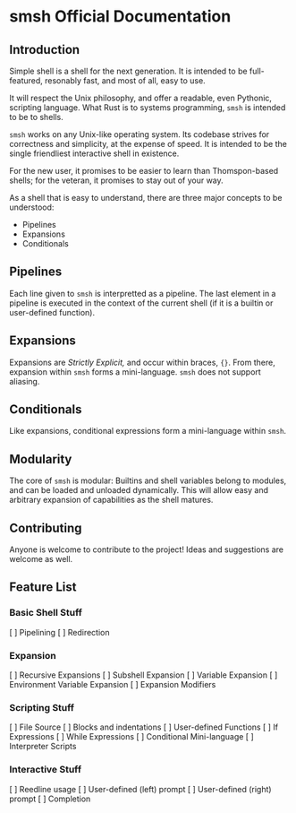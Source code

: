 smsh Official Documentation
===========================

Introduction
------------

Simple shell is a shell for the next generation.
It is intended to be full-featured, resonably fast, and most of all, easy to use.


It will respect the Unix philosophy, and offer a readable, even Pythonic, scripting language.
What Rust is to systems programming, `smsh` is intended to be to shells.

`smsh` works on any Unix-like operating system.
Its codebase strives for correctness and simplicity, at the expense of speed.
It is intended to be the single friendliest interactive shell in existence.

For the new user, it promises to be easier to learn than Thomspon-based shells;
for the veteran, it promises to stay out of your way.

As a shell that is easy to understand, 
there are three major concepts to be understood:
- Pipelines
- Expansions
- Conditionals

## Pipelines
Each line given to `smsh` is interpretted as a pipeline.
The last element in a pipeline is executed in the context of the current shell
(if it is a builtin or user-defined function).

## Expansions
Expansions are _Strictly Explicit,_ and occur within braces, `{}`.
From there, expansion within `smsh` forms a mini-language.
`smsh` does not support aliasing.

## Conditionals
Like expansions, conditional expressions form a mini-language within `smsh`.

## Modularity
The core of `smsh` is modular: Builtins and shell variables belong to 
modules, and can be loaded and unloaded dynamically.
This will allow easy and arbitrary expansion of capabilities as the
shell matures.

## Contributing
Anyone is welcome to contribute to the project! Ideas and suggestions are welcome as well.


## Feature List
### Basic Shell Stuff
[ ] Pipelining
[ ] Redirection

### Expansion
[ ] Recursive Expansions
[ ] Subshell Expansion
[ ] Variable Expansion
[ ] Environment Variable Expansion
[ ] Expansion Modifiers

### Scripting Stuff
[ ] File Source
[ ] Blocks and indentations
[ ] User-defined Functions
[ ] If Expressions
[ ] While Expressions
[ ] Conditional Mini-language
[ ] Interpreter Scripts

### Interactive Stuff
[ ] Reedline usage
[ ] User-defined (left) prompt
[ ] User-defined (right) prompt
[ ] Completion
